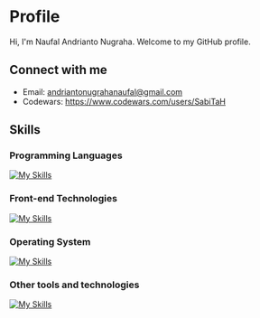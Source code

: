 # Profile

Hi, I'm Naufal Andrianto Nugraha. Welcome to my GitHub profile.

## Connect with me

- Email: <andriantonugrahanaufal@gmail.com>
- Codewars: <https://www.codewars.com/users/SabiTaH>

## Skills

### Programming Languages

[![My Skills](https://skillicons.dev/icons?i=py,js,ts,cpp,cs,go)](https://skillicons.dev)

### Front-end Technologies

[![My Skills](https://skillicons.dev/icons?i=html,css,react)](https://skillicons.dev)

### Operating System

[![My Skills](https://skillicons.dev/icons?i=windows,linux)](https://skillicons.dev)

### Other tools and technologies

[![My Skills](https://skillicons.dev/icons?i=github,git,figma,markdown,vscode,neovim,blender&perline=4)](https://skillicons.dev)
